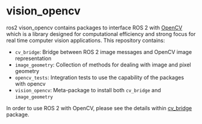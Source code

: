 vision_opencv
=============
ros2 vison_opencv contains packages to interface ROS 2 with [OpenCV](http://opencv.org/) which is a library designed for computational efficiency and strong focus for real time computer vision applications. This repository contains:
* `cv_bridge`: Bridge between ROS 2 image messages and OpenCV image representation
* `image_geometry`: Collection of methods for dealing with image and pixel geometry
* `opencv_tests`: Integration tests to use the capability of the packages with opencv
* `vision_opencv`: Meta-package to install both `cv_bridge` and `image_geometry`

In order to use ROS 2 with OpenCV, please see the details within [cv_bridge](https://github.com/ros-perception/vision_opencv/tree/ros2/cv_bridge) package.
